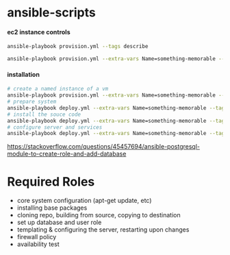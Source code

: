 # ansible-scripts

#### ec2 instance controls
```bash
ansible-playbook provision.yml --tags describe

ansible-playbook provision.yml --extra-vars Name=something-memorable --tags "launch, describe, stop"

```

#### installation
```bash
# create a named instance of a vm
ansible-playbook provision.yml --extra-vars Name=something-memorable --tags launch
# prepare system
ansible-playbook deploy.yml --extra-vars Name=something-memorable --tags system
# install the souce code
ansible-playbook deploy.yml --extra-vars Name=something-memorable --tags app
# configure server and services
ansible-playbook deploy.yml --extra-vars Name=something-memorable --tags server

```

https://stackoverflow.com/questions/45457694/ansible-postgresql-module-to-create-role-and-add-database

# Required Roles
- core system configuration (apt-get update, etc)
- installing base packages
- cloning repo, building from source, copying to destination
- set up database and user role
- templating & configuring the server, restarting upon changes
- firewall policy
- availability test
